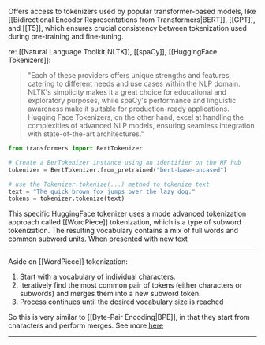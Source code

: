 Offers access to tokenizers used by popular transformer-based models, like [[Bidirectional Encoder Representations from Transformers|BERT]], [[GPT]], and [[T5]], which ensures crucial consistency between tokenization used during pre-training and fine-tuning.

re: [[Natural Language Toolkit|NLTK]], [[spaCy]], [[HuggingFace Tokenizers]]:
> "Each of these providers offers unique strengths and features, catering to different needs and use cases within the NLP domain. NLTK's simplicity makes it a great choice for educational and exploratory purposes, while spaCy's performance and linguistic awareness make it suitable for production-ready applications. Hugging Face Tokenizers, on the other hand, excel at handling the complexities of advanced NLP models, ensuring seamless integration with state-of-the-art architectures."


```python
from transformers import BertTokenizer

# Create a BerTokenizer instance using an identifier on the HF hub
tokenizer = BertTokenizer.from_pretrained("bert-base-uncased")

# use the Tokenizer.tokenize(...) method to tokenize text
text = "The quick brown fox jumps over the lazy dog."
tokens = tokenizer.tokenize(text)
```
This specific HuggingFace tokenizer uses a mode advanced tokenization approach called [[WordPiece]] tokenization, which is a type of subword tokenization. The resulting vocabulary contains a mix of full words and common subword units. When presented with new text

---
Aside on [[WordPiece]] tokenization:
1. Start with a vocabulary of individual characters.
2. Iteratively find the most common pair of tokens (either characters or subwords) and merges them into a new subword token.
3. Process continues until the desired vocabulary size is reached

So this is very similar to [[Byte-Pair Encoding|BPE]], in that they start from characters and perform merges. See more [here](https://www.reddit.com/r/MachineLearning/comments/rprmq3/d_sentencepiece_wordpiece_bpe_which_tokenizer_is/)

---


